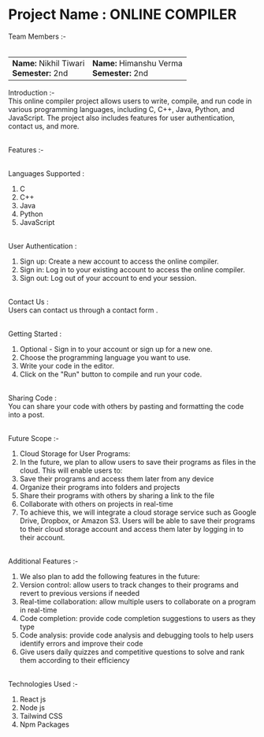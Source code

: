 # Project Name : ONLINE COMPILER

Team Members :- <br><br>
<table>
  <tr>
    <td>
      <strong>Name:</strong> Nikhil Tiwari<br>
      <strong>Semester:</strong> 2nd<br>
    </td>
    <td>
      <strong>Name:</strong> Himanshu Verma<br>
      <strong>Semester:</strong> 2nd<br>
    </td>
  </tr>
</table>

Introduction :-<br>
This online compiler project allows users to write, compile, and run code in various programming languages, including C, C++, Java, Python, and JavaScript. The project also includes features for user authentication, contact us, and more.<br><br>

Features :-<br><br>

Languages Supported :<br>
1. C <br>
2. C++ <br>
3. Java <br>
4. Python <br>
5. JavaScript <br><br>

User Authentication :<br>
1. Sign up: Create a new account to access the online compiler.<br>
2. Sign in: Log in to your existing account to access the online compiler.<br>
3. Sign out: Log out of your account to end your session.<br><br>

Contact Us :<br>
Users can contact us through a contact form .<br><br>

Getting Started :<br>
1. Optional - Sign in to your account or sign up for a new one.<br>
2. Choose the programming language you want to use.<br>
3. Write your code in the editor.<br>
4. Click on the "Run" button to compile and run your code.<br><br>

Sharing Code :<br>
You can share your code with others by pasting and formatting the code into a post.<br><br>

Future Scope :-<br>
1. Cloud Storage for User Programs:<br>
2. In the future, we plan to allow users to save their programs as files in the cloud. This will enable users to:<br>
 1. Save their programs and access them later from any device<br>
 2. Organize their programs into folders and projects<br>
 3. Share their programs with others by sharing a link to the file<br>
 4. Collaborate with others on projects in real-time<br>
 5. To achieve this, we will integrate a cloud storage service such as Google <br>Drive, Dropbox, or Amazon S3. Users will be able to save their programs to their cloud storage account and access them later by logging in to their account.<br><br>

Additional Features :-<br>
1. We also plan to add the following features in the future:<br>
2. Version control: allow users to track changes to their programs and revert to previous versions if needed<br>
3. Real-time collaboration: allow multiple users to collaborate on a program in real-time<br>
4. Code completion: provide code completion suggestions to users as they type<br>
5. Code analysis: provide code analysis and debugging tools to help users identify errors and improve their code<br>
6. Give users daily quizzes and competitive questions to solve and rank them according to their efficiency<br><br>

Technologies Used :-<br>
1. React js
2. Node js
3. Tailwind CSS
4. Npm Packages

